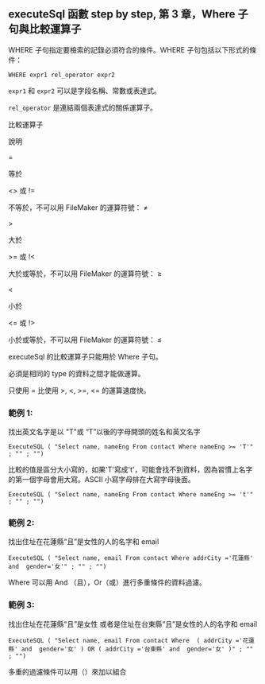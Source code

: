 executeSql 函數 step by step, 第 3 章，Where 子句與比較運算子
------------------------------------------------

WHERE 子句指定要檢索的記錄必須符合的條件。WHERE 子句包括以下形式的條件：

    WHERE expr1 rel_operator expr2

`expr1` 和 `expr2` 可以是字段名稱、常數或表達式。

`rel_operator` 是連結兩個表達式的關係運算子。

比較運算子

說明

\=

等於

<> 或 !=

不等於，不可以用 FileMaker 的運算符號： ≠

\>

大於

\>= 或 !<

大於或等於，不可以用 FileMaker 的運算符號： ≥

<

小於

<= 或 !>

小於或等於，不可以用 FileMaker 的運算符號： ≤

executeSql 的比較運算子只能用於 Where 子句。

必須是相同的 type 的資料之間才能做運算。

只使用 = 比使用 >, <, >=, <= 的運算速度快。

### 範例 1:

找出英文名字是以 "T"或 “T”以後的字母開頭的姓名和英文名字

    ExecuteSQL ( "Select name, nameEng From contact Where nameEng >= 'T'" ; "" ; "")

比較的值是區分大小寫的，如果'T'寫成't'，可能會找不到資料，因為習慣上名字的第一個字母會用大寫。ASCII 小寫字母排在大寫字母後面。

    ExecuteSQL ( "Select name, nameEng From contact Where nameEng >= 't'" ; "" ; "")

### 範例 2:

找出住址在花蓮縣“且”是女性的人的名字和 email

    ExecuteSQL ( "Select name, email From contact Where addrCity ='花蓮縣' and  gender='女'" ; "" ; "")

Where 可以用 And （且），Or（或）進行多重條件的資料過濾。

### 範例 3:

找出住址在花蓮縣“且”是女性 或者是住址在台東縣“且”是女性的人的名字和 email

    ExecuteSQL ( "Select name, email From contact Where  ( addrCity ='花蓮縣' and  gender='女' ) OR ( addrCity ='台東縣' and  gender='女' )" ; "" ; "")

多重的過濾條件可以用（）來加以組合
